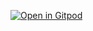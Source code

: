 [![Open in Gitpod](https://gitpod.io/button/open-in-gitpod.svg)](https://gitpod.io/#https://github.com/nkeneng/gitpod-base)
